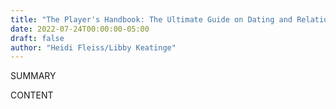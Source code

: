 ```yaml
---
title: "The Player's Handbook: The Ultimate Guide on Dating and Relationships"
date: 2022-07-24T00:00:00-05:00
draft: false
author: "Heidi Fleiss/Libby Keatinge"
---
```


SUMMARY

<!--more-->

CONTENT